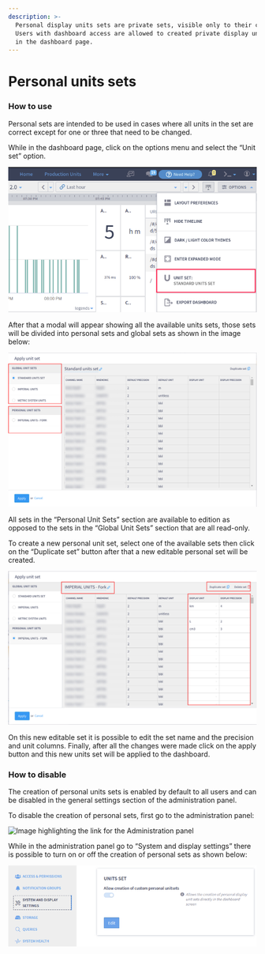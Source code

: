 ```yaml
---
description: >-
  Personal display units sets are private sets, visible only to their creator.
  Users with dashboard access are allowed to created private display unit sets
  in the dashboard page.
---
```


# Personal units sets

### How to use

Personal sets are intended to be used in cases where all units in the set are correct except for one or three that need to be changed.

While in the dashboard page, click on the options menu and select the “Unit set” option.

![](<../../.gitbook/assets/image (451).png>)

After that a modal will appear showing all the available units sets, those sets will be divided into personal sets and global sets as shown in the image below:

![Image highlighting the global and personal sections](<../../.gitbook/assets/Random Image Edits (4).png>)

All sets in the “Personal Unit Sets” section are available to edition as opposed to the sets in the “Global Unit Sets” section that are all read-only.

To create a new personal unit set, select one of the available sets then click on the “Duplicate set” button after that a new editable personal set will be created.

![Image highlighting the editable columns of a personal display unit set](<../../.gitbook/assets/Random Image Edits (3).png>)

On this new editable set it is possible to edit the set name and the precision and unit columns. Finally, after all the changes were made click on the apply button and this new units set will be applied to the dashboard.

### How to disable

The creation of personal units sets is enabled by default to all users and can be disabled in the general settings section of the administration panel.

To disable the creation of personal sets, first go to the administration panel:

![Image highlighting the link for the Administration panel](../../.gitbook/assets/Screenshot\_select-area\_20220704203832.png)

While in the administration panel go to “System and display settings” there is possible to turn on or off the creation of personal sets as shown below:

![](<../../.gitbook/assets/image (523).png>)
